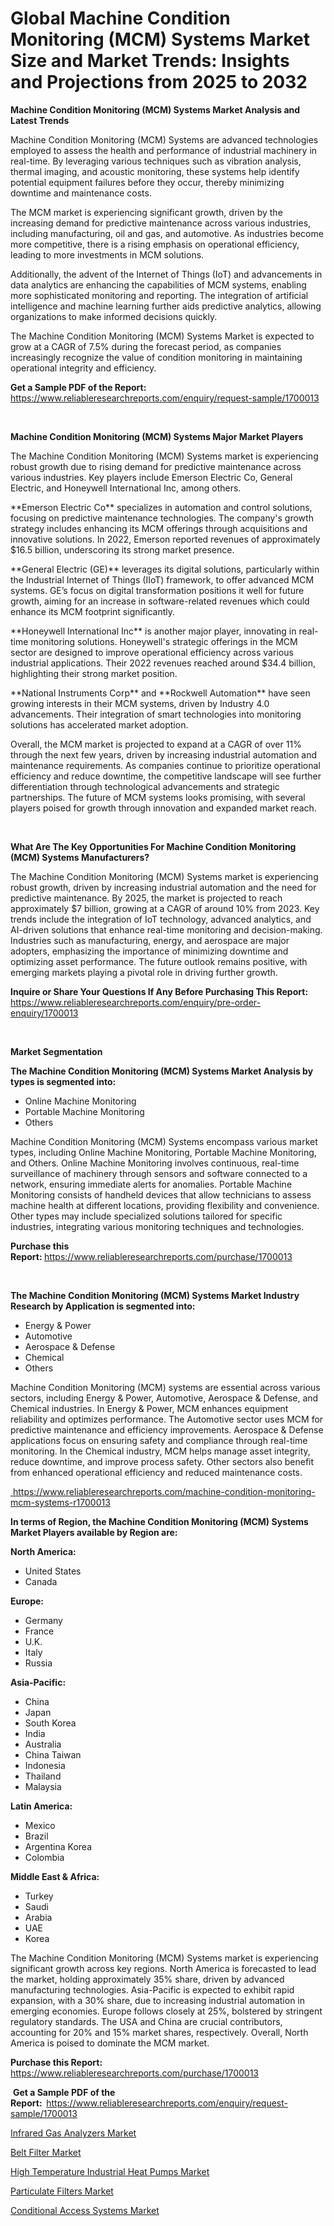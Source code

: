 <p><h1>Global Machine Condition Monitoring (MCM) Systems Market Size and Market Trends: Insights and Projections from 2025 to 2032</h1></p><p><strong>Machine Condition Monitoring (MCM) Systems Market Analysis and Latest Trends</strong></p>
<p><p>Machine Condition Monitoring (MCM) Systems are advanced technologies employed to assess the health and performance of industrial machinery in real-time. By leveraging various techniques such as vibration analysis, thermal imaging, and acoustic monitoring, these systems help identify potential equipment failures before they occur, thereby minimizing downtime and maintenance costs. </p><p>The MCM market is experiencing significant growth, driven by the increasing demand for predictive maintenance across various industries, including manufacturing, oil and gas, and automotive. As industries become more competitive, there is a rising emphasis on operational efficiency, leading to more investments in MCM solutions. </p><p>Additionally, the advent of the Internet of Things (IoT) and advancements in data analytics are enhancing the capabilities of MCM systems, enabling more sophisticated monitoring and reporting. The integration of artificial intelligence and machine learning further aids predictive analytics, allowing organizations to make informed decisions quickly. </p><p>The Machine Condition Monitoring (MCM) Systems Market is expected to grow at a CAGR of 7.5% during the forecast period, as companies increasingly recognize the value of condition monitoring in maintaining operational integrity and efficiency.</p></p>
<p><strong>Get a Sample PDF of the Report:&nbsp;</strong> <a href="https://www.reliableresearchreports.com/enquiry/request-sample/1700013?utm_campaign=3446&utm_medium=2&utm_source=Github&utm_content=ia&utm_term=27032025&utm_id=machine-condition-monitoring-mcm-systems">https://www.reliableresearchreports.com/enquiry/request-sample/1700013</a></p>
<p>&nbsp;</p>
<p><strong>Machine Condition Monitoring (MCM) Systems Major Market Players</strong></p>
<p><p>The Machine Condition Monitoring (MCM) Systems market is experiencing robust growth due to rising demand for predictive maintenance across various industries. Key players include Emerson Electric Co, General Electric, and Honeywell International Inc, among others.</p><p>**Emerson Electric Co** specializes in automation and control solutions, focusing on predictive maintenance technologies. The company's growth strategy includes enhancing its MCM offerings through acquisitions and innovative solutions. In 2022, Emerson reported revenues of approximately $16.5 billion, underscoring its strong market presence.</p><p>**General Electric (GE)** leverages its digital solutions, particularly within the Industrial Internet of Things (IIoT) framework, to offer advanced MCM systems. GE’s focus on digital transformation positions it well for future growth, aiming for an increase in software-related revenues which could enhance its MCM footprint significantly.</p><p>**Honeywell International Inc** is another major player, innovating in real-time monitoring solutions. Honeywell's strategic offerings in the MCM sector are designed to improve operational efficiency across various industrial applications. Their 2022 revenues reached around $34.4 billion, highlighting their strong market position.</p><p>**National Instruments Corp** and **Rockwell Automation** have seen growing interests in their MCM systems, driven by Industry 4.0 advancements. Their integration of smart technologies into monitoring solutions has accelerated market adoption.</p><p>Overall, the MCM market is projected to expand at a CAGR of over 11% through the next few years, driven by increasing industrial automation and maintenance requirements. As companies continue to prioritize operational efficiency and reduce downtime, the competitive landscape will see further differentiation through technological advancements and strategic partnerships. The future of MCM systems looks promising, with several players poised for growth through innovation and expanded market reach.</p></p>
<p>&nbsp;</p>
<p><strong>What Are The Key Opportunities For Machine Condition Monitoring (MCM) Systems Manufacturers?</strong></p>
<p><p>The Machine Condition Monitoring (MCM) Systems market is experiencing robust growth, driven by increasing industrial automation and the need for predictive maintenance. By 2025, the market is projected to reach approximately $7 billion, growing at a CAGR of around 10% from 2023. Key trends include the integration of IoT technology, advanced analytics, and AI-driven solutions that enhance real-time monitoring and decision-making. Industries such as manufacturing, energy, and aerospace are major adopters, emphasizing the importance of minimizing downtime and optimizing asset performance. The future outlook remains positive, with emerging markets playing a pivotal role in driving further growth.</p></p>
<p><strong>Inquire or Share Your Questions If Any Before Purchasing This Report:</strong> <a href="https://www.reliableresearchreports.com/enquiry/pre-order-enquiry/1700013?utm_campaign=3446&utm_medium=2&utm_source=Github&utm_content=ia&utm_term=27032025&utm_id=machine-condition-monitoring-mcm-systems">https://www.reliableresearchreports.com/enquiry/pre-order-enquiry/1700013</a></p>
<p>&nbsp;</p>
<p><strong>Market Segmentation</strong></p>
<p><strong>The Machine Condition Monitoring (MCM) Systems Market Analysis by types is segmented into:</strong></p>
<p><ul><li>Online Machine Monitoring</li><li>Portable Machine Monitoring</li><li>Others</li></ul></p>
<p><p>Machine Condition Monitoring (MCM) Systems encompass various market types, including Online Machine Monitoring, Portable Machine Monitoring, and Others. Online Machine Monitoring involves continuous, real-time surveillance of machinery through sensors and software connected to a network, ensuring immediate alerts for anomalies. Portable Machine Monitoring consists of handheld devices that allow technicians to assess machine health at different locations, providing flexibility and convenience. Other types may include specialized solutions tailored for specific industries, integrating various monitoring techniques and technologies.</p></p>
<p><strong>Purchase this Report:&nbsp;</strong><a href="https://www.reliableresearchreports.com/purchase/1700013?utm_campaign=3446&utm_medium=2&utm_source=Github&utm_content=ia&utm_term=27032025&utm_id=machine-condition-monitoring-mcm-systems">https://www.reliableresearchreports.com/purchase/1700013</a></p>
<p>&nbsp;</p>
<p><strong>The Machine Condition Monitoring (MCM) Systems Market Industry Research by Application is segmented into:</strong></p>
<p><ul><li>Energy & Power</li><li>Automotive</li><li>Aerospace & Defense</li><li>Chemical</li><li>Others</li></ul></p>
<p><p>Machine Condition Monitoring (MCM) systems are essential across various sectors, including Energy & Power, Automotive, Aerospace & Defense, and Chemical industries. In Energy & Power, MCM enhances equipment reliability and optimizes performance. The Automotive sector uses MCM for predictive maintenance and efficiency improvements. Aerospace & Defense applications focus on ensuring safety and compliance through real-time monitoring. In the Chemical industry, MCM helps manage asset integrity, reduce downtime, and improve process safety. Other sectors also benefit from enhanced operational efficiency and reduced maintenance costs.</p></p>
<p><a href="https://www.reliableresearchreports.com/machine-condition-monitoring-mcm-systems-r1700013?utm_campaign=3446&utm_medium=2&utm_source=Github&utm_content=ia&utm_term=27032025&utm_id=machine-condition-monitoring-mcm-systems">&nbsp;https://www.reliableresearchreports.com/machine-condition-monitoring-mcm-systems-r1700013</a></p>
<p><strong>In terms of Region, the Machine Condition Monitoring (MCM) Systems Market Players available by Region are:</strong></p>
<p>
    <p> <strong> North America: </strong>
        <ul>
            <li>United States</li>
            <li>Canada</li>
        </ul>
        </p> 
    <p> <strong> Europe: </strong>
        <ul>
            <li>Germany</li>
            <li>France</li>
            <li>U.K.</li>
            <li>Italy</li>
            <li>Russia</li>
        </ul>
        </p> 
    <p> <strong> Asia-Pacific: </strong>
        <ul>
            <li>China</li>
            <li>Japan</li>
            <li>South Korea</li>
            <li>India</li>
            <li>Australia</li>
            <li>China Taiwan</li>
            <li>Indonesia</li>
            <li>Thailand</li>
            <li>Malaysia</li>
        </ul>
        </p> 
    <p> <strong> Latin America: </strong>
        <ul>
            <li>Mexico</li>
            <li>Brazil</li>
            <li>Argentina Korea</li>
            <li>Colombia</li>
        </ul>
        </p> 
    <p> <strong> Middle East & Africa: </strong>
        <ul>
            <li>Turkey</li>
            <li>Saudi</li>
            <li>Arabia</li>
            <li>UAE</li>
            <li>Korea</li>
        </ul>
    </p>
    </p>
<p><p>The Machine Condition Monitoring (MCM) Systems market is experiencing significant growth across key regions. North America is forecasted to lead the market, holding approximately 35% share, driven by advanced manufacturing technologies. Asia-Pacific is expected to exhibit rapid expansion, with a 30% share, due to increasing industrial automation in emerging economies. Europe follows closely at 25%, bolstered by stringent regulatory standards. The USA and China are crucial contributors, accounting for 20% and 15% market shares, respectively. Overall, North America is poised to dominate the MCM market.</p></p>
<p><strong>Purchase this Report: </strong><a href="https://www.reliableresearchreports.com/purchase/1700013?utm_campaign=3446&utm_medium=2&utm_source=Github&utm_content=ia&utm_term=27032025&utm_id=machine-condition-monitoring-mcm-systems">https://www.reliableresearchreports.com/purchase/1700013</a></p>
<p>&nbsp;<strong>Get a Sample PDF of the Report:&nbsp;&nbsp;</strong><a href="https://www.reliableresearchreports.com/enquiry/request-sample/1700013?utm_campaign=3446&utm_medium=2&utm_source=Github&utm_content=ia&utm_term=27032025&utm_id=machine-condition-monitoring-mcm-systems">https://www.reliableresearchreports.com/enquiry/request-sample/1700013</a></p>
<p><strong></strong></p>
<p><p><a href="https://www.linkedin.com/pulse/navigating-global-infrared-gas-analyzers-market-landscape-tbp4f?utm_campaign=3446&utm_medium=2&utm_source=Github&utm_content=ia&utm_term=27032025&utm_id=machine-condition-monitoring-mcm-systems">Infrared Gas Analyzers Market</a></p><p><a href="https://www.linkedin.com/pulse/global-belt-filter-market-forecast-2025-2032-component-application-c9lof?utm_campaign=3446&utm_medium=2&utm_source=Github&utm_content=ia&utm_term=27032025&utm_id=machine-condition-monitoring-mcm-systems">Belt Filter Market</a></p><p><a href="https://github.com/lanuskarnajc/Market-Research-Report-List-1/blob/main/high-temperature-industrial-heat-pumps-market.md?utm_campaign=3446&utm_medium=2&utm_source=Github&utm_content=ia&utm_term=27032025&utm_id=machine-condition-monitoring-mcm-systems">High Temperature Industrial Heat Pumps Market</a></p><p><a href="https://www.linkedin.com/pulse/comprehensive-overview-particulate-filters-market-competitive-vexvc?utm_campaign=3446&utm_medium=2&utm_source=Github&utm_content=ia&utm_term=27032025&utm_id=machine-condition-monitoring-mcm-systems">Particulate Filters Market</a></p><p><a href="https://www.linkedin.com/pulse/conditional-access-systems-market-outlook-from-2025-2032-trends-2kuue?utm_campaign=3446&utm_medium=2&utm_source=Github&utm_content=ia&utm_term=27032025&utm_id=machine-condition-monitoring-mcm-systems">Conditional Access Systems Market</a></p></p>